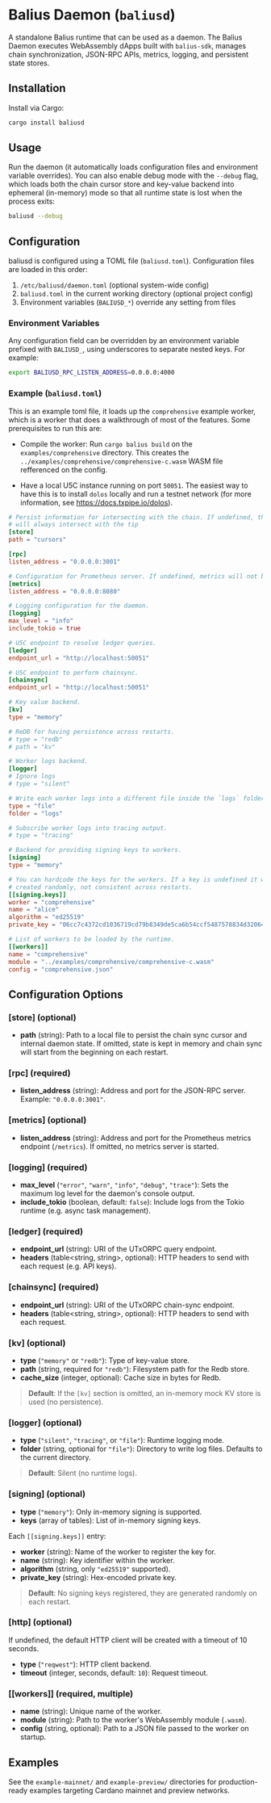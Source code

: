 # Balius Daemon (`baliusd`)

A standalone Balius runtime that can be used as a daemon. The Balius Daemon
executes WebAssembly dApps built with `balius-sdk`, manages chain
synchronization, JSON-RPC APIs, metrics, logging, and persistent state stores.

## Installation

Install via Cargo:

```bash
cargo install baliusd
```

## Usage

Run the daemon (it automatically loads configuration files and environment
variable overrides). You can also enable debug mode with the `--debug` flag,
which loads both the chain cursor store and key-value backend into ephemeral
(in-memory) mode so that all runtime state is lost when the process exits:

```bash
baliusd --debug
```

## Configuration

baliusd is configured using a TOML file (`baliusd.toml`). Configuration files are loaded in this order:

1. `/etc/baliusd/daemon.toml` (optional system-wide config)
2. `baliusd.toml` in the current working directory (optional project config)
3. Environment variables (`BALIUSD_*`) override any setting from files

### Environment Variables

Any configuration field can be overridden by an environment variable prefixed
with `BALIUSD_`, using underscores to separate nested keys. For example:

```bash
export BALIUSD_RPC_LISTEN_ADDRESS=0.0.0.0:4000
```

### Example (`baliusd.toml`)

This is an example toml file, it loads up the `comprehensive` example worker,
which is a worker that does a walkthrough of most of the features. Some
prerequisites to run this are:

* Compile the worker: Run `cargo balius build` on the `examples/comprehensive`
  directory. This creates the `../examples/comprehensive/comprehensive-c.wasm`
  WASM file refferenced on the config.

* Have a local U5C instance running on port `50051`. The easiest way to have
  this is to install `dolos` locally and run a testnet network (for more
  information, see https://docs.txpipe.io/dolos).

```toml
# Persist information for intersecting with the chain. If undefined, the daemon
# will always intersect with the tip
[store]
path = "cursors"

[rpc]
listen_address = "0.0.0.0:3001"

# Configuration for Prometheus server. If undefined, metrics will not be exposed.
[metrics]
listen_address = "0.0.0.0:8080"

# Logging configuration for the daemon.
[logging]
max_level = "info"
include_tokio = true

# U5C endpoint to resolve ledger queries.
[ledger]
endpoint_url = "http://localhost:50051"

# U5C endpoint to perform chainsync.
[chainsync]
endpoint_url = "http://localhost:50051"

# Key value backend.
[kv]
type = "memory"

# ReDB for having persistence across restarts.
# type = "redb"
# path = "kv"

# Worker logs backend.
[logger]
# Ignore logs
# type = "silent"

# Write each worker logs into a different file inside the `logs` folder
type = "file"
folder = "logs"

# Subscribe worker logs into tracing output.
# type = "tracing"

# Backend for providing signing keys to workers.
[signing]
type = "memory"

# You can hardcode the keys for the workers. If a key is undefined it will be
# created randomly, not consistent across restarts.
[[signing.keys]]
worker = "comprehensive"
name = "alice"
algorithm = "ed25519"
private_key = "06cc7c4372cd1036719cd79b8349de5ca6b54ccf5487578834d32064b4b1ec53"

# List of workers to be loaded by the runtime.
[[workers]]
name = "comprehensive"
module = "../examples/comprehensive/comprehensive-c.wasm"
config = "comprehensive.json"
```

## Configuration Options

### [store] (optional)

- **path** (string): Path to a local file to persist the chain sync cursor and
  internal daemon state. If omitted, state is kept in memory and chain sync will
  start from the beginning on each restart.

### [rpc] (required)

- **listen_address** (string): Address and port for the JSON-RPC server.
  Example: `"0.0.0.0:3001"`.

### [metrics] (optional)

- **listen_address** (string): Address and port for the Prometheus metrics
  endpoint (`/metrics`). If omitted, no metrics server is started.

### [logging] (required)

- **max_level** (`"error"`, `"warn"`, `"info"`, `"debug"`, `"trace"`): Sets the
  maximum log level for the daemon's console output.
- **include_tokio** (boolean, default: `false`): Include logs from the Tokio
  runtime (e.g. async task management).

### [ledger] (required)

- **endpoint_url** (string): URI of the UTxORPC query endpoint.
- **headers** (table<string, string>, optional): HTTP headers to send with each
  request (e.g. API keys).

### [chainsync] (required)

- **endpoint_url** (string): URI of the UTxORPC chain-sync endpoint.
- **headers** (table<string, string>, optional): HTTP headers to send with each
  request.

### [kv] (optional)

- **type** (`"memory"` or `"redb"`): Type of key-value store.
- **path** (string, required for `"redb"`): Filesystem path for the Redb store.
- **cache_size** (integer, optional): Cache size in bytes for Redb.

> **Default**: If the `[kv]` section is omitted, an in-memory mock KV store is
> used (no persistence).

### [logger] (optional)

- **type** (`"silent"`, `"tracing"`, or `"file"`): Runtime logging mode.
- **folder** (string, optional for `"file"`): Directory to write log files.
  Defaults to the current directory.

> **Default**: Silent (no runtime logs).

### [signing] (optional)

- **type** (`"memory"`): Only in-memory signing is supported.
- **keys** (array of tables): List of in-memory signing keys.

Each `[[signing.keys]]` entry:

- **worker** (string): Name of the worker to register the key for.
- **name** (string): Key identifier within the worker.
- **algorithm** (string, only `"ed25519"` supported).
- **private_key** (string): Hex-encoded private key.

> **Default**: No signing keys registered, they are generated randomly on each
> restart.

### [http] (optional)

If undefined, the default HTTP client will be created with a timeout of 10
seconds.

- **type** (`"reqwest"`): HTTP client backend.
- **timeout** (integer, seconds, default: `10`): Request timeout.

### [[workers]] (required, multiple)

- **name** (string): Unique name of the worker.
- **module** (string): Path to the worker's WebAssembly module (`.wasm`).
- **config** (string, optional): Path to a JSON file passed to the worker on
  startup.

## Examples

See the `example-mainnet/` and `example-preview/` directories for
production-ready examples targeting Cardano mainnet and preview networks.
